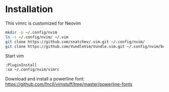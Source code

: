 # Installation

This vimrc is customized for Neovim

```bash
mkdir -p ~/.config/nvim
ln -s ~/.config/nvim/ ~/.vim
git clone https://github.com/snatchev/.vim.git ~/.config/nvim/
git clone https://github.com/VundleVim/Vundle.vim.git ~/.config/nvim/bundle/Vundle.vim
```

Start vim

```vim
:PluginInstall
:so ~/.config/nvim/vimrc
```

Download and install a powerline font: https://github.com/fncll/vimstuff/tree/master/powerline-fonts
